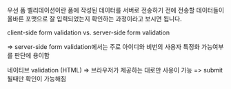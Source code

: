 우선 폼 벨리데이션이란 폼에 작성된 데이터를 서버로 전송하기 전에 전송할 데이터들이 올바른 포맷으로 잘 입력되었는지 확인하는 과정이라고 보시면 됩니다.

client-side form validation vs. server-side form validation

=> server-side form validation에서는 주로 아이디와 비번의 사용자 특정화 가능여부를 판단에 용이함

네이티브 validation (HTML)
=> 브라우저가 제공하는 대로만 사용이 가능
=> submit 될때만 확인이 가능해짐
